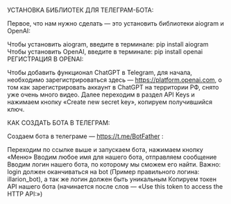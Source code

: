 УСТАНОВКА БИБЛИОТЕК ДЛЯ ТЕЛЕГРАМ-БОТА:

Первое, что нам нужно сделать — это установить библиотеки aiogram и OpenAI:

Чтобы установить aiogram, введите в терминале:
pip install aiogram
Чтобы установить OpenAI, введите в терминале:
pip install openai
РЕГИСТРАЦИЯ В OPENAI:

Чтобы добавить функционал ChatGPT в Telegram, для начала, необходимо зарегистрироваться здесь — https://platform.openai.com, о том как зарегистрировать аккаунт в ChatGPT на территории РФ, снято уже очень много видео. 
Далее переходим в раздел API Keys и нажимаем кнопку «Create new secret key», копируем получившийся ключ.

КАК СОЗДАТЬ БОТА В ТЕЛЕГРАМ:

Создаем бота в телеграме — https://t.me/BotFather :

Переходим по ссылке выше и запускаем бота, нажимаем кнопку «Меню»
Вводим любое имя для нашего бота, отправляем сообщение
Вводим логин нашего бота, по которому мы сможем его найти. Важно: login должен оканчиваться на bot (Пример правильного логина: illarion_bot), а так же логин должен быть уникальным
Копируем токен API нашего бота (начинается после слов — «Use this token to access the HTTP API:»)
